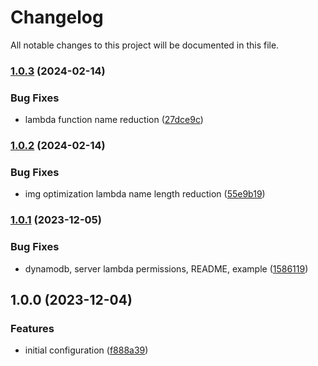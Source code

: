 # Changelog

All notable changes to this project will be documented in this file.

### [1.0.3](https://github.com/myskamartin/terraform-aws-open-next/compare/v1.0.2...v1.0.3) (2024-02-14)


### Bug Fixes

* lambda function name reduction ([27dce9c](https://github.com/myskamartin/terraform-aws-open-next/commit/27dce9ca4f3a1667e0acf23e50a2a93cd4015b19))

### [1.0.2](https://github.com/myskamartin/terraform-aws-open-next/compare/v1.0.1...v1.0.2) (2024-02-14)


### Bug Fixes

* img optimization lambda name length reduction ([55e9b19](https://github.com/myskamartin/terraform-aws-open-next/commit/55e9b1958802a903820e05b4a4f2264391795132))

### [1.0.1](https://github.com/myskamartin/terraform-aws-open-next/compare/v1.0.0...v1.0.1) (2023-12-05)


### Bug Fixes

* dynamodb, server lambda permissions, README, example ([1586119](https://github.com/myskamartin/terraform-aws-open-next/commit/1586119035ec8d4005732491a49abbf66428ab69))

## 1.0.0 (2023-12-04)


### Features

* initial configuration ([f888a39](https://github.com/myskamartin/terraform-aws-open-next/commit/f888a39223d7510e9479d6fdbdcbd86d5fe794eb))
